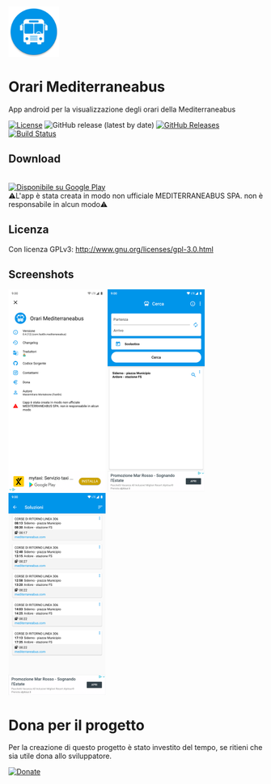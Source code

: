 <a><img src='imgStore/ic_launcher_round-web.png' alt='icon' height='100'/></a>

# Orari Mediterraneabus
App android per la visualizzazione degli orari della Mediterraneabus

[![License](https://img.shields.io/github/license/Fast0n/mediterraneabus-api)](https://github.com/Fast0n/Mediterraneabus/blob/master/LICENSE) ![GitHub release (latest by date)](https://img.shields.io/github/v/release/fast0n/Mediterraneabus?style=social) [![GitHub Releases](https://img.shields.io/github/downloads/fast0n/Mediterraneabus/total?style=social)](https://github.com/Fast0n/Mediterraneabus/releases) [![Build Status](https://travis-ci.org/Fast0n/WifiView.svg?branch=master)](https://travis-ci.org/Fast0n/WifiView)
 

## Download

<br /><a href='https://play.google.com/store/apps/details?id=com.fast0n.mediterraneabus'><img alt='Disponibile su Google Play' src='https://play.google.com/intl/en_us/badges/images/generic/it_badge_web_generic.png' height='60' /></a><br />⚠️L'app è stata creata in modo non ufficiale MEDITERRANEABUS SPA. non è responsabile in alcun modo⚠️


## Licenza
Con licenza GPLv3: http://www.gnu.org/licenses/gpl-3.0.html

## Screenshots
<a><img src='imgStore/info.png' height='400' alt='icon'/></a>
<a><img src='imgStore/search.png' height='400' alt='icon'/></a>
<a><img src='imgStore/timetable.png' height='400' alt='icon'/></a>

# Dona per il progetto
Per la creazione di questo progetto è stato investito del tempo, se ritieni che sia utile dona allo sviluppatore.


[![Donate](https://img.shields.io/badge/Donate-PayPal-blue?style=flat-square)](https://paypal.me/fast0n)
